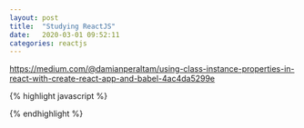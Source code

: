 ```yaml
---
layout: post
title:  "Studying ReactJS"
date:   2020-03-01 09:52:11
categories: reactjs
---
```


https://medium.com/@damianperaltam/using-class-instance-properties-in-react-with-create-react-app-and-babel-4ac4da5299e

{% highlight javascript %}

{% endhighlight %}
